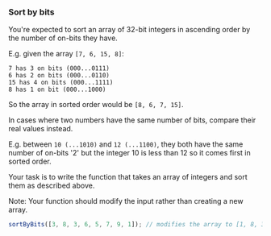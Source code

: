 ### Sort by bits

You're expected to sort an array of 32-bit integers in ascending order by the number of on-bits they have.

E.g. given the array `[7, 6, 15, 8]`:

```
7 has 3 on bits (000...0111)
6 has 2 on bits (000...0110)
15 has 4 on bits (000...1111)
8 has 1 on bit (000...1000)
```

So the array in sorted order would be `[8, 6, 7, 15]`.

In cases where two numbers have the same number of bits, compare their real values instead.

E.g. between `10 (...1010)` and `12 (...1100)`, they both have the same number of on-bits '2' but the integer 10 is less than 12 so it comes first in sorted order.

Your task is to write the function that takes an array of integers and sort them as described above.

Note: Your function should modify the input rather than creating a new array.

```javascript
sortByBits([3, 8, 3, 6, 5, 7, 9, 1]); // modifies the array to [1, 8, 3, 3, 5, 6, 9, 7]
```
